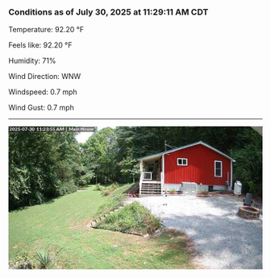 ### Conditions as of July 30, 2025 at 11:29:11 AM CDT 

Temperature: 92.20 &deg;F

Feels like: 92.20 &deg;F

Humidity: 71%

Wind Direction: WNW

Windspeed: 0.7 mph

Wind Gust: 0.7 mph

---

<img src="./images/latest.jpeg"/>


